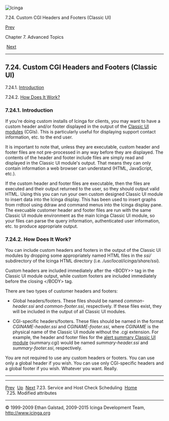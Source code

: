 ![Icinga](../images/logofullsize.png "Icinga")

7.24. Custom CGI Headers and Footers (Classic UI)

[Prev](checkscheduling.md) 

Chapter 7. Advanced Topics

 [Next](modified_attr.md)

* * * * *

7.24. Custom CGI Headers and Footers (Classic UI)
-------------------------------------------------

7.24.1. [Introduction](cgiincludes.md#introduction_cgiincludes)

7.24.2. [How Does It Work?](cgiincludes.md#howitworks)

### 7.24.1. Introduction

If you're doing custom installs of Icinga for clients, you may want to
have a custom header and/or footer displayed in the output of the
[Classic UI
modules](cgis.md "6.1. Icinga Classic UI: Information On The Modules")
(CGIs). This is particularly useful for displaying support contact
information, etc. to the end user.

It is important to note that, unless they are executable, custom header
and footer files are not pre-processed in any way before they are
displayed. The contents of the header and footer include files are
simply read and displayed in the Classic UI module's output. That means
they can only contain information a web browser can understand (HTML,
JavaScript, etc.).

If the custom header and footer files are executable, then the files are
executed and their output returned to the user, so they should output
valid HTML. Using this you can run your own custom designed Classic UI
module to insert data into the Icinga display. This has been used to
insert graphs from rrdtool using ddraw and command menus into the Icinga
display pane. The execuable customer header and footer files are run
with the same Classic UI module environment as the main Icinga Classic
UI module, so your files can parse the query information, authenticated
user information, etc. to produce appropriate output.

### 7.24.2. How Does It Work?

You can include custom headers and footers in the output of the Classic
UI modules by dropping some appropriately named HTML files in the *ssi/*
subdirectory of the Icinga HTML directory (i.e.
*/usr/local/icinga/share/ssi*).

Custom headers are included immediately after the \<BODY\>\> tag in the
Classic UI module output, while custom footers are included immediately
before the closing \</BODY\> tag.

There are two types of customer headers and footers:

-   Global headers/footers. These files should be named
    *common-header.ssi* and *common-footer.ssi*, respectively. If these
    files exist, they will be included in the output of all Classic UI
    modules.

-   CGI-specific headers/footers. These files should be named in the
    format *CGINAME-header.ssi* and *CGINAME-footer.ssi*, where
    *CGINAME* is the physical name of the Classic UI module without the
    .cgi extension. For example, the header and footer files for the
    [alert summary Classic UI module](cgis.md#cgis-summary_cgi)
    (summary.cgi) would be named *summary-header.ssi* and
    *summary-footer.ssi*, respectively.

You are not required to use any custom headers or footers. You can use
only a global header if you wish. You can use only CGI-specific headers
and a global footer if you wish. Whatever you want. Really.

* * * * *

  ------------------------------------------ -------------------- -----------------------------
  [Prev](checkscheduling.md)               [Up](ch07.md)       [Next](modified_attr.md)
  7.23. Service and Host Check Scheduling    [Home](index.md)    7.25. Modified attributes
  ------------------------------------------ -------------------- -----------------------------

© 1999-2009 Ethan Galstad, 2009-2015 Icinga Development Team,
http://www.icinga.org
